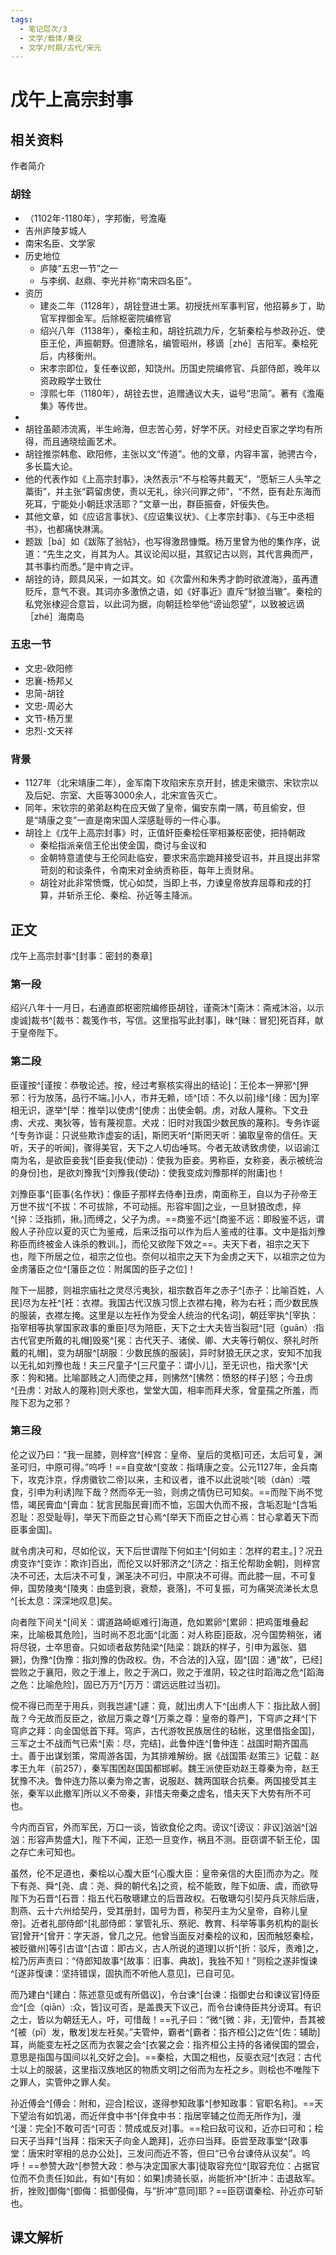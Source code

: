```yaml
---
tags:
  - 笔记层次/3
  - 文学/载体/奏议
  - 文学/时期/古代/宋元
---
```


# 戊午上高宗封事

## 相关资料

作者简介
### 胡铨
- （1102年-1180年），字邦衡，号澹庵
- 吉州庐陵芗城人
- 南宋名臣、文学家
- 历史地位
	- 庐陵“五忠一节”之一
	- 与李纲、赵鼎、李光并称“南宋四名臣”。
- 资历
	- 建炎二年（1128年），胡铨登进士第。初授抚州军事判官，他招募乡丁，助官军捍御金军。后除枢密院编修官
	- 绍兴八年（1138年），秦桧主和，胡铨抗疏力斥，乞斩秦桧与参政孙近、使臣王伦，声振朝野。但遭除名，编管昭州，移谪［zhé］吉阳军。秦桧死后，内移衡州。
	- 宋孝宗即位，复任奉议郎，知饶州。历国史院编修官、兵部侍郎，晚年以资政殿学士致仕
	- 淳熙七年（1180年），胡铨去世，追赠通议大夫，谥号“忠简”。著有《澹庵集》等传世。
- 
- 胡铨虽颠沛流离，半生岭海，但志苦心劳，好学不厌。对经史百家之学均有所得，而且通晓绘画艺术。
- 胡铨推崇韩愈、欧阳修，主张以文“传道”。他的文章，内容丰富，驰骋古今，多长篇大论。
- 他的代表作如《上高宗封事》，决然表示“不与桧等共戴天”，“愿斩三人头竿之藁街”，并主张“羁留虏使，责以无礼，徐兴问罪之师”，“不然，臣有赴东海而死耳，宁能处小朝廷求活耶？”文章一出，群臣振奋，奸佞失色。
- 其他文章，如《应诏言事状》、《应诏集议状》、《上孝宗封事》、《与王中丞相书》，也都痛快淋漓。
- 题跋［bá］如《跋陈了翁帖》，也写得激昂慷慨。杨万里曾为他的集作序，说道：“先生之文，肖其为人。其议论闳以挺，其叙记古以则，其代言典而严，其书事约而悉。”是中肯之评。
- 胡铨的诗，颇具风采，一如其文。如《次雷州和朱秀才韵时欲渡海》，虽再遭贬斥，意气不衰。其词亦多激愤之语，如《好事近》直斥“豺狼当辙”。秦桧的私党张棣迎合意旨，以此词为据，向朝廷检举他“谤讪怨望”，以致被远谪［zhé］海南岛

### 五忠一节
- 文忠-欧阳修
- 忠襄-杨邦乂
- 忠简-胡铨
- 文忠-周必大
- 文节-杨万里
- 忠烈-文天祥

### 背景

- 1127年（北宋靖康二年），金军南下攻陷宋东京开封，掳走宋徽宗、宋钦宗以及后妃、宗室、大臣等3000余人，北宋宣告灭亡。
- 同年，宋钦宗的弟弟赵构在应天做了皇帝，偏安东南一隅，苟且偷安，但是“靖康之变”一直是南宋国人深感耻辱的一件心事。
- 胡铨上《戊午上高宗封事》时，正值奸臣秦桧任宰相兼枢密使，把持朝政
	- 秦桧指派亲信王伦出使金国，商讨与金议和
	- 金朝特意遣使与王伦同赴临安，要求宋高宗跪拜接受诏书，并且提出非常苛刻的和谈条件，令南宋对金纳贡称臣，每年上贡财帛。
	- 胡铨对此非常愤慨，忧心如焚，当即上书，力谏皇帝放弃屈尊和戎的打算，并斩杀王伦、秦桧、孙近等主降派。

## 正文

戊午上高宗封事^[封事：密封的奏章]

### 第一段

绍兴八年十一月日，右通直郎枢密院编修臣胡铨，谨斋沐^[斋沐：斋戒沐浴，以示虔诚]裁书^[裁书：裁笺作书，写信。这里指写此封事]，昧^[昧：冒犯]死百拜，献于皇帝陛下。

### 第二段

臣谨按^[谨按：恭敬论述。按，经过考察核实得出的结论]：王伦本一狎邪^[狎邪：行为放荡，品行不端。]小人，市井无赖，顷^[顷：不久以前]缘^[缘：因为]宰相无识，遂举^[举：推举]以使虏^[使虏：出使金朝。虏，对敌人蔑称。下文丑虏、犬戎、夷狄等，皆有蔑视意。犬戎：旧时对我国少数民族的蔑称]。专务诈诞^[专务诈诞：只说些欺诈虚妄的话]，斯罔天听^[斯罔天听：骗取皇帝的信任。天听，天子的听闻]，骤得美官，天下之人切齿唾骂。今者无故诱致虏使，以诏谕江南为名，是欲臣妾我^[臣妾我{使动}：使我为臣妾。男称臣，女称妾，表示被统治的身份]也，是欲刘豫我^[刘豫我{使动}：使我变成刘豫那样的附庸]也！

刘豫臣事^[臣事{名作状}：像臣子那样去侍奉]丑虏，南面称王，自以为子孙帝王万世不拔^[不拔：不可拔除，不可动摇。形容牢固]之业，一旦豺狼改虑，捽^[捽：泛指抓，揪。]而缚之，父子为虏。==商鉴不远^[商鉴不远：即殷鉴不远，谓殷人子孙应以夏的灭亡为鉴戒，后来泛指可以作为后人鉴戒的往事。文中是指刘豫称臣而终被金人诛杀的教训。]，而伦又欲陛下效之==。夫天下者，祖宗之天下也，陛下所居之位，祖宗之位也。奈何以祖宗之天下为金虏之天下，以祖宗之位为金虏藩臣之位^[藩臣之位：附属国的臣子之位]！

陛下一屈膝，则祖宗庙社之灵尽污夷狄，祖宗数百年之赤子^[赤子：比喻百姓，人民]尽为左衽^[衽：衣襟。我国古代汉族习惯上衣襟右掩，称为右衽；而少数民族的服装，衣襟左掩。这里是以左衽作为受金人统治的代名词]，朝廷宰执^[宰执：指宰相等执掌国家政事的重臣]尽为陪臣，天下之士大夫皆当裂冠^[冠（guān）:指古代官吏所戴的礼帽]毁冕^[冕：古代天子、诸侯、卿、大夫等行朝仪、祭礼时所戴的礼帽]，变为胡服^[胡服：少数民族的服装]，异时豺狼无厌之求，安知不加我以无礼如刘豫也哉！夫三尺童子^[三尺童子：谓小儿]，至无识也，指犬豕^[犬豕：狗和猪。比喻鄙贱之人]而使之拜，则怫然^[怫然：愤怒的样子]怒；今丑虏^[丑虏：对敌人的蔑称]则犬豕也，堂堂大国，相率而拜犬豕，曾童孺之所羞，而陛下忍为之邪？

### 第三段

伦之议乃曰：“我一屈膝，则梓宫^[梓宫：皇帝、皇后的灵柩]可还，太后可复，渊圣可归，中原可得。”呜呼！==自变故^[变故：指靖康之变。公元1127年，金兵南下，攻克汴京，俘虏徽钦二帝]以来，主和议者，谁不以此说啖^[啖（dàn）:喂食，引申为利诱]陛下哉？然而卒无一验，则虏之情伪已可知矣。==而陛下尚不觉悟，竭民膏血^[膏血：犹言民脂民膏]而不恤，忘国大仇而不报，含垢忍耻^[含垢忍耻：忍受耻辱]，举天下而臣之甘心焉^[举天下而臣之甘心焉：甘心拿着天下而臣事金国]。

就令虏决可和，尽如伦议，天下后世谓陛下何如主^[何如主：怎样的君主。]？况丑虏变诈^[变诈：欺诈]百出，而伦又以奸邪济之^[济之：指王伦帮助金朝]，则梓宫决不可还，太后决不可复，渊圣决不可归，中原决不可得。而此膝一屈，不可复伸，国势陵夷^[陵夷：由盛到衰，衰颓，衰落]，不可复振，可为痛哭流涕长太息^[长太息：深深地叹息]矣。

向者陛下间关^[间关：谓道路崎岖难行]海道，危如累卵^[累卵：把鸡蛋堆叠起来，比喻极其危险]，当时尚不忍北面^[北面：对人称臣]臣敌，况今国势稍张，诸将尽锐，士卒思奋。只如顷者敌势陆梁^[陆梁：跳跃的样子，引申为嚣张、猖獗]，伪豫^[伪豫：指刘豫的伪政权。伪，不合法的]入寇，固^[固：通“故”，已经]尝败之于襄阳，败之于淮上，败之于涡口，败之于淮阴，较之往时蹈海之危^[蹈海之危：比喻危险]，固已万万^[万万：谓远远胜过当初]。

傥不得已而至于用兵，则我岂遽^[遽：竟，就]出虏人下^[出虏人下：指比敌人弱]哉？今无故而反臣之，欲屈万乘之尊^[万乘之尊：皇帝的尊严]，下穹庐之拜^[下穹庐之拜：向金国低首下拜。穹庐，古代游牧民族居住的毡帐，这里借指金国]，三军之士不战而气已索^[索：尽，完结]，此鲁仲连^[鲁仲连：战国时期齐国高士。善于出谋划策，常周游各国，为其排难解纷。据《战国策·赵策三》记载：赵孝王九年（前257），秦军围困赵国国都邯郸。魏王派使臣劝赵王尊秦为帝，赵王犹豫不决。鲁仲连力陈以秦为帝之害，说服赵、魏两国联合抗秦。两国接受其主张，秦军以此撤军]所以义不帝秦，非惜夫帝秦之虚名，惜夫天下大势有所不可也。

今内而百官，外而军民，万口一谈，皆欲食伦之肉。谤议^[谤议：非议]汹汹^[汹汹：形容声势盛大]，陛下不闻，正恐一旦变作，祸且不测。臣窃谓不斩王伦，国之存亡未可知也。

虽然，伦不足道也，秦桧以心腹大臣^[心腹大臣：皇帝亲信的大臣]而亦为之。陛下有尧、舜^[尧、虞：尧、舜的朝代名]之资，桧不能致，陛下如唐、虞，而欲导陛下为石晋^[石晋：指五代石敬瑭建立的后晋政权。石敬瑭勾引契丹兵灭除后唐，割燕、云十六州给契丹，受其册封，国号为晋，称契丹主为父皇帝，自称儿皇帝]。近者礼部侍郎^[礼部侍郎：掌管礼乐、祭祀、教育、科举等事务机构的副长官]曾开^[曾开：字天游，曾几之兄。他曾当面反对秦桧的议和，因而触怒秦桧，被贬徽州]等引古谊^[古谊：即古义，古人所说的道理]以折^[折：驳斥，责难]之，桧乃厉声责曰：“侍郎知故事^[故事：旧事、典故]，我独不知！”则桧之遂非愎谏^[遂非愎谏：坚持错误，固执而不听他人意见]，已自可见。

而乃建白^[建白：陈述意见或有所倡议]，令台谏^[台谏：指御史台和谏议官]侍臣佥^[佥（qiān）:众，皆]议可否，是盖畏天下议己，而令台谏侍臣共分谤耳。有识之士，皆以为朝廷无人，吁，可惜哉！==孔子曰：“微^[微：非，无]管仲，吾其被^[被（pī）发，散发]发左衽矣。”夫管仲，霸者^[霸者：指齐桓公]之佐^[佐：辅助]耳，尚能变左衽之区而为衣裳之会^[衣裳之会：指齐桓公主持的各诸侯国的盟会，意思是指国与国间以礼交好之会]。==秦桧，大国之相也，反驱衣冠^[衣冠：古代士以上的服装，这里指汉族地区的物质文明]之俗而为左衽之乡。则桧也不唯陛下之罪人，实管仲之罪人矣。

孙近傅会^[傅会：附和，迎合]桧议，遂得参知政事^[参知政事：官职名称]。==天下望治有如饥渴，而近伴食中书^[伴食中书：指居宰辅之位而无所作为]，漫^[漫：完全]不敢可否^[可否：赞成或反对]事。==桧曰敌可议和，近亦曰可和；桧曰天子当拜^[当拜：指宋天子向金人跪拜]，近亦曰当拜。臣尝至政事堂^[政事堂：唐宋时宰相的总办公处]，三发问而近不答，但曰“已令台谏侍从议矣”。呜呼！==参赞大政^[参赞大政：参与决定国家大事]徒取容充位^[取容充位：占据官位而不负责任]如此，有如^[有如：如果]虏骑长驱，尚能折冲^[折冲：击退敌军。折，挫败]御侮^[御侮：抵御侵侮，与“折冲”意同]耶？==臣窃谓秦桧、孙近亦可斩也。

## 课文解析
